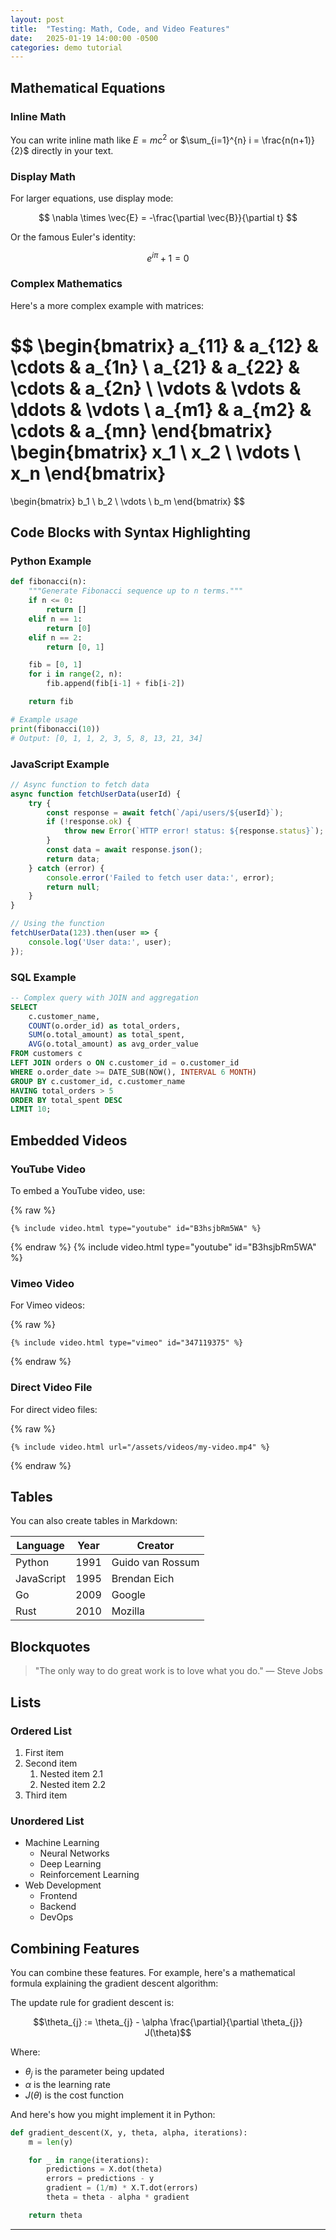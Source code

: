 ```yaml
---
layout: post
title:  "Testing: Math, Code, and Video Features"
date:   2025-01-19 14:00:00 -0500
categories: demo tutorial
---
```


## Mathematical Equations

### Inline Math

You can write inline math like $E = mc^2$ or $\sum_{i=1}^{n} i = \frac{n(n+1)}{2}$ directly in your text.

### Display Math

For larger equations, use display mode:

$$
\nabla \times \vec{E} = -\frac{\partial \vec{B}}{\partial t}
$$

Or the famous Euler's identity:

$$
e^{i\pi} + 1 = 0
$$

### Complex Mathematics

Here's a more complex example with matrices:

$$
\begin{bmatrix}
a_{11} & a_{12} & \cdots & a_{1n} \\
a_{21} & a_{22} & \cdots & a_{2n} \\
\vdots & \vdots & \ddots & \vdots \\
a_{m1} & a_{m2} & \cdots & a_{mn}
\end{bmatrix}
\begin{bmatrix}
x_1 \\ x_2 \\ \vdots \\ x_n
\end{bmatrix}
=
\begin{bmatrix}
b_1 \\ b_2 \\ \vdots \\ b_m
\end{bmatrix}
$$

## Code Blocks with Syntax Highlighting

### Python Example

```python
def fibonacci(n):
    """Generate Fibonacci sequence up to n terms."""
    if n <= 0:
        return []
    elif n == 1:
        return [0]
    elif n == 2:
        return [0, 1]

    fib = [0, 1]
    for i in range(2, n):
        fib.append(fib[i-1] + fib[i-2])

    return fib

# Example usage
print(fibonacci(10))
# Output: [0, 1, 1, 2, 3, 5, 8, 13, 21, 34]
```

### JavaScript Example

```javascript
// Async function to fetch data
async function fetchUserData(userId) {
    try {
        const response = await fetch(`/api/users/${userId}`);
        if (!response.ok) {
            throw new Error(`HTTP error! status: ${response.status}`);
        }
        const data = await response.json();
        return data;
    } catch (error) {
        console.error('Failed to fetch user data:', error);
        return null;
    }
}

// Using the function
fetchUserData(123).then(user => {
    console.log('User data:', user);
});
```

### SQL Example

```sql
-- Complex query with JOIN and aggregation
SELECT
    c.customer_name,
    COUNT(o.order_id) as total_orders,
    SUM(o.total_amount) as total_spent,
    AVG(o.total_amount) as avg_order_value
FROM customers c
LEFT JOIN orders o ON c.customer_id = o.customer_id
WHERE o.order_date >= DATE_SUB(NOW(), INTERVAL 6 MONTH)
GROUP BY c.customer_id, c.customer_name
HAVING total_orders > 5
ORDER BY total_spent DESC
LIMIT 10;
```

## Embedded Videos

### YouTube Video

To embed a YouTube video, use:

{% raw %}
```liquid
{% include video.html type="youtube" id="B3hsjbRm5WA" %}
```
{% endraw %}
{% include video.html type="youtube" id="B3hsjbRm5WA" %}
### Vimeo Video

For Vimeo videos:

{% raw %}
```liquid
{% include video.html type="vimeo" id="347119375" %}
```
{% endraw %}

### Direct Video File

For direct video files:

{% raw %}
```liquid
{% include video.html url="/assets/videos/my-video.mp4" %}
```
{% endraw %}

## Tables

You can also create tables in Markdown:

| Language | Year | Creator |
|----------|------|---------|
| Python | 1991 | Guido van Rossum |
| JavaScript | 1995 | Brendan Eich |
| Go | 2009 | Google |
| Rust | 2010 | Mozilla |

## Blockquotes

> "The only way to do great work is to love what you do."
> — Steve Jobs

## Lists

### Ordered List
1. First item
2. Second item
   1. Nested item 2.1
   2. Nested item 2.2
3. Third item

### Unordered List
- Machine Learning
  - Neural Networks
  - Deep Learning
  - Reinforcement Learning
- Web Development
  - Frontend
  - Backend
  - DevOps

## Combining Features

You can combine these features. For example, here's a mathematical formula explaining the gradient descent algorithm:

The update rule for gradient descent is:

$$\theta_{j} := \theta_{j} - \alpha \frac{\partial}{\partial \theta_{j}} J(\theta)$$

Where:
- $\theta_j$ is the parameter being updated
- $\alpha$ is the learning rate
- $J(\theta)$ is the cost function

And here's how you might implement it in Python:

```python
def gradient_descent(X, y, theta, alpha, iterations):
    m = len(y)

    for _ in range(iterations):
        predictions = X.dot(theta)
        errors = predictions - y
        gradient = (1/m) * X.T.dot(errors)
        theta = theta - alpha * gradient

    return theta
```

---